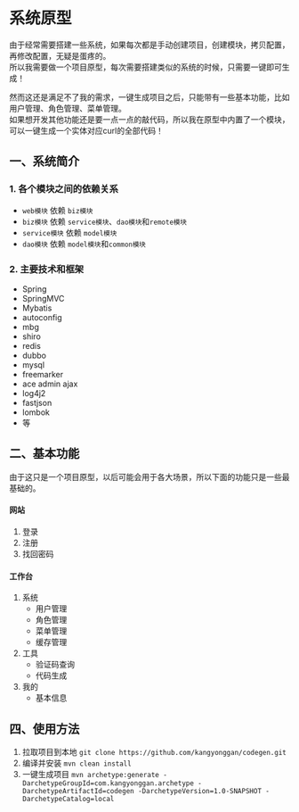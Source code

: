 # 系统原型
由于经常需要搭建一些系统，如果每次都是手动创建项目，创建模块，拷贝配置，再修改配置，无疑是蛋疼的。  
所以我需要做一个项目原型，每次需要搭建类似的系统的时候，只需要一键即可生成！

然而这还是满足不了我的需求，一键生成项目之后，只能带有一些基本功能，比如用户管理、角色管理、菜单管理。  
如果想开发其他功能还是要一点一点的敲代码，所以我在原型中内置了一个模块，可以一键生成一个实体对应curl的全部代码！

## 一、系统简介
### 1. 各个模块之间的依赖关系
- `web模块` 依赖 `biz模块`
- `biz模块` 依赖 `service模块`、`dao模块`和`remote模块`
- `service模块` 依赖 `model模块`
- `dao模块` 依赖 `model模块`和`common模块`

### 2. 主要技术和框架
- Spring
- SpringMVC
- Mybatis
- autoconfig
- mbg
- shiro
- redis
- dubbo
- mysql
- freemarker
- ace admin ajax
- log4j2
- fastjson
- lombok
- 等

## 二、基本功能
由于这只是一个项目原型，以后可能会用于各大场景，所以下面的功能只是一些最基础的。

#### 网站
1. 登录
2. 注册
3. 找回密码

#### 工作台
1. 系统
    - 用户管理
    - 角色管理
    - 菜单管理
    - 缓存管理
2. 工具
    - 验证码查询
    - 代码生成
3. 我的
    - 基本信息

## 四、使用方法
1. 拉取项目到本地 `git clone https://github.com/kangyonggan/codegen.git`
2. 编译并安装 `mvn clean install`
3. 一键生成项目 `mvn archetype:generate -DarchetypeGroupId=com.kangyonggan.archetype -DarchetypeArtifactId=codegen -DarchetypeVersion=1.0-SNAPSHOT -DarchetypeCatalog=local`

